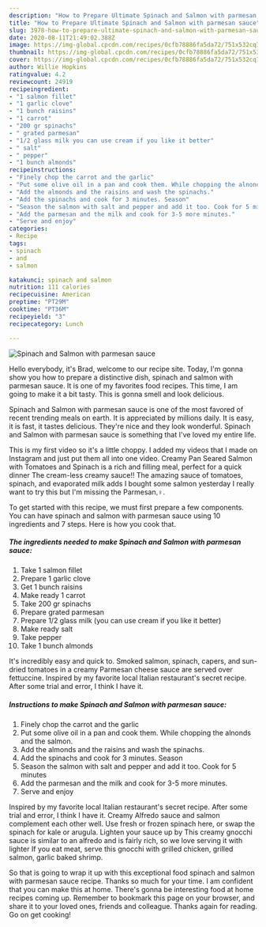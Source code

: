 ```yaml
---
description: "How to Prepare Ultimate Spinach and Salmon with parmesan sauce"
title: "How to Prepare Ultimate Spinach and Salmon with parmesan sauce"
slug: 3978-how-to-prepare-ultimate-spinach-and-salmon-with-parmesan-sauce
date: 2020-08-11T21:49:02.388Z
image: https://img-global.cpcdn.com/recipes/0cfb78886fa5da72/751x532cq70/spinach-and-salmon-with-parmesan-sauce-recipe-main-photo.jpg
thumbnail: https://img-global.cpcdn.com/recipes/0cfb78886fa5da72/751x532cq70/spinach-and-salmon-with-parmesan-sauce-recipe-main-photo.jpg
cover: https://img-global.cpcdn.com/recipes/0cfb78886fa5da72/751x532cq70/spinach-and-salmon-with-parmesan-sauce-recipe-main-photo.jpg
author: Willie Hopkins
ratingvalue: 4.2
reviewcount: 24919
recipeingredient:
- "1 salmon fillet"
- "1 garlic clove"
- "1 bunch raisins"
- "1 carrot"
- "200 gr spinachs"
- " grated parmesan"
- "1/2 glass milk you can use cream if you like it better"
- " salt"
- " pepper"
- "1 bunch almonds"
recipeinstructions:
- "Finely chop the carrot and the garlic"
- "Put some olive oil in a pan and cook them. While chopping the alnonds and the salmon."
- "Add the almonds and the raisins and wash the spinachs."
- "Add the spinachs and cook for 3 minutes. Season"
- "Season the salmon with salt and pepper and add it too. Cook for 5 minutes"
- "Add the parmesan and the milk and cook for 3-5 more minutes."
- "Serve and enjoy"
categories:
- Recipe
tags:
- spinach
- and
- salmon

katakunci: spinach and salmon 
nutrition: 111 calories
recipecuisine: American
preptime: "PT29M"
cooktime: "PT36M"
recipeyield: "3"
recipecategory: Lunch

---
```



![Spinach and Salmon with parmesan sauce](https://img-global.cpcdn.com/recipes/0cfb78886fa5da72/751x532cq70/spinach-and-salmon-with-parmesan-sauce-recipe-main-photo.jpg)

Hello everybody, it's Brad, welcome to our recipe site. Today, I'm gonna show you how to prepare a distinctive dish, spinach and salmon with parmesan sauce. It is one of my favorites food recipes. This time, I am going to make it a bit tasty. This is gonna smell and look delicious.

Spinach and Salmon with parmesan sauce is one of the most favored of recent trending meals on earth. It is appreciated by millions daily. It is easy, it is fast, it tastes delicious. They're nice and they look wonderful. Spinach and Salmon with parmesan sauce is something that I've loved my entire life.

This is my first video so it&#39;s a little choppy. I added my videos that I made on Instagram and just put them all into one video. Creamy Pan Seared Salmon with Tomatoes and Spinach is a rich and filling meal, perfect for a quick dinner The cream-less creamy sauce!! The amazing sauce of tomatoes, spinach, and evaporated milk adds I bought some salmon yesterday I really want to try this but I&#39;m missing the Parmesan,‍♀.


To get started with this recipe, we must first prepare a few components. You can have spinach and salmon with parmesan sauce using 10 ingredients and 7 steps. Here is how you cook that.

<!--inarticleads1-->

##### The ingredients needed to make Spinach and Salmon with parmesan sauce:

1. Take 1 salmon fillet
1. Prepare 1 garlic clove
1. Get 1 bunch raisins
1. Make ready 1 carrot
1. Take 200 gr spinachs
1. Prepare  grated parmesan
1. Prepare 1/2 glass milk (you can use cream if you like it better)
1. Make ready  salt
1. Take  pepper
1. Take 1 bunch almonds


It&#39;s incredibly easy and quick to. Smoked salmon, spinach, capers, and sun-dried tomatoes in a creamy Parmesan cheese sauce are served over fettuccine. Inspired by my favorite local Italian restaurant&#39;s secret recipe. After some trial and error, I think I have it. 

<!--inarticleads2-->

##### Instructions to make Spinach and Salmon with parmesan sauce:

1. Finely chop the carrot and the garlic
1. Put some olive oil in a pan and cook them. While chopping the alnonds and the salmon.
1. Add the almonds and the raisins and wash the spinachs.
1. Add the spinachs and cook for 3 minutes. Season
1. Season the salmon with salt and pepper and add it too. Cook for 5 minutes
1. Add the parmesan and the milk and cook for 3-5 more minutes.
1. Serve and enjoy


Inspired by my favorite local Italian restaurant&#39;s secret recipe. After some trial and error, I think I have it. Creamy Alfredo sauce and salmon complement each other well. Use fresh or frozen spinach here, or swap the spinach for kale or arugula. Lighten your sauce up by This creamy gnocchi sauce is similar to an alfredo and is fairly rich, so we love serving it with lighter If you eat meat, serve this gnocchi with grilled chicken, grilled salmon, garlic baked shrimp. 

So that is going to wrap it up with this exceptional food spinach and salmon with parmesan sauce recipe. Thanks so much for your time. I am confident that you can make this at home. There's gonna be interesting food at home recipes coming up. Remember to bookmark this page on your browser, and share it to your loved ones, friends and colleague. Thanks again for reading. Go on get cooking!
